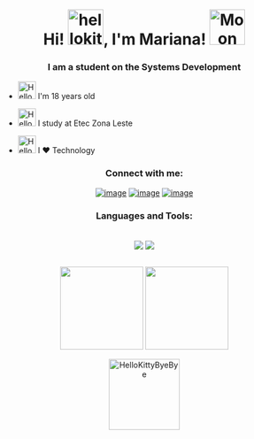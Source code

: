 <h1 align="center"> Hi!  <a href="https://emoji.gg/emoji/2696-hellokitty-sparkle"><img src="https://cdn3.emoji.gg/emojis/2696-hellokitty-sparkle.png" width="64px" height="64px" alt="hellokitty_sparkle"></a>, I'm Mariana! <img height="40" <a href="https://emoji.gg/emoji/7745-moon"><img src="https://cdn3.emoji.gg/emojis/7745-moon.gif" width="64px" height="64px" alt="Moon"></a></h1>
<h3 align="center">I am a student on the Systems Development </h3>

- <a href="https://emoji.gg/emoji/9691-hellokittyarrowr"><img src="https://cdn3.emoji.gg/emojis/9691-hellokittyarrowr.gif" width="32px" height="32px" alt="HelloKittyArrowR"></a> I'm 18 years old

- <a href="https://emoji.gg/emoji/9691-hellokittyarrowr"><img src="https://cdn3.emoji.gg/emojis/9691-hellokittyarrowr.gif" width="32px" height="32px" alt="HelloKittyArrowR"></a> I study at Etec Zona Leste 

- <a href="https://emoji.gg/emoji/9691-hellokittyarrowr"><img src="https://cdn3.emoji.gg/emojis/9691-hellokittyarrowr.gif" width="32px" height="32px" alt="HelloKittyArrowR"></a> I ❤️ Technology

<h3 align="center">Connect with me:</h3>
<div align="center">

[![image](https://img.shields.io/badge/LinkedIn-ff69b4?style=for-the-badge&logo=linkedin&logoColor=white)](https://www.linkedin.com/in/mariana-arashiro-112382289?trk=contact-info)
[![image](https://img.shields.io/badge/Instagram-ff69b4?style=for-the-badge&logo=instagram&logoColor=white)](https://www.instagram.com/_marianaakemi/?igsh=cG1lMXJ5Zm42bjZ3&utm_source=qr)
[![image](https://img.shields.io/badge/Gmail-ff69b4?style=for-the-badge&logo=gmail&logoColor=white)](https://tr.ee/M859q_S3NL)
  
</div>

<h3 align="center">Languages and Tools:</h3>
<br> 

<div align="center">
    <img src="https://skillicons.dev/icons?i=bootstrap,html,css,php,github,figma,kotlin" align="center" />
    <img src="https://skillicons.dev/icons?i=javascript,tailwind,java,mysql,laravel" align="center" /><br>
</div>

<br/>

<p align= "center">
  <img height= "150" src="https://github-readme-stats.vercel.app/api?username=marianafeitosa&theme=react&show_icons=true&include_all_commits=true" />
  <img height= "150" src="https://github-readme-stats.vercel.app/api/top-langs/?username=marianafeitosa&theme=react&layout=compact" />
</p>

<p align= "center">
  <a href="https://emoji.gg/emoji/5349-hellokittybyebye"><img src="https://cdn3.emoji.gg/emojis/5349-hellokittybyebye.png" width="128px" height="128px" alt="HelloKittyByeBye"></a>
</p>
